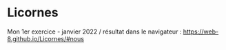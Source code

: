 # Licornes
Mon 1er exercice - janvier 2022 / 
résultat dans le navigateur : https://web-8.github.io/Licornes/#nous
